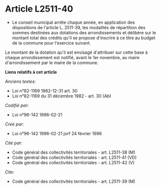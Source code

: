 # Article L2511-40

- Le conseil municipal arrête chaque année, en application des dispositions de l'article L. 2511-39, les modalités de
répartition des sommes destinées aux dotations des arrondissements et délibère sur le montant total des crédits qu'il se
propose d'inscrire à ce titre au budget de la commune pour l'exercice suivant.

Le montant de la dotation qu'il est envisagé d'attribuer sur cette base à chaque arrondissement est notifié, avant le 1er
novembre, au maire d'arrondissement par le maire de la commune.

**Liens relatifs à cet article**

_Anciens textes_:

  - Loi n°82-1169 1982-12-31 art. 30
  - Loi n°82-1169 du 31 décembre 1982 - art. 30 (Ab)

_Codifié par_:

  - Loi n°96-142 1996-02-21

_Créé par_:

  - Loi n°96-142 1996-02-21 jorf 24 février 1996

_Cité par_:

  - Code général des collectivités territoriales - art. L2511-38 (M)
  - Code général des collectivités territoriales - art. L2511-41 (VD)
  - Code général des collectivités territoriales - art. L2511-42 (V)

_Cite_:

  - Code général des collectivités territoriales - art. L2511-39 (M)
